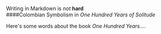 Writing in Markdown is _not_ **hard**<br>
####Colombian Symbolism in _One Hundred Years of Solitude_

Here's some words about the book _One Hundred Years..._.
